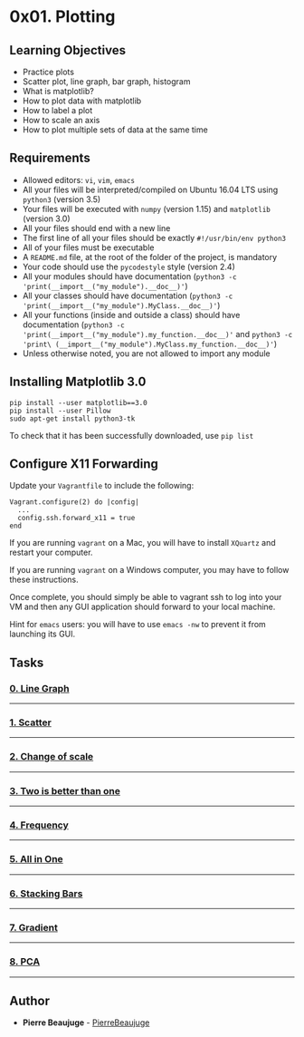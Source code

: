 # 0x01. Plotting

## Learning Objectives

- Practice plots
- Scatter plot, line graph, bar graph, histogram
- What is matplotlib?
- How to plot data with matplotlib
- How to label a plot
- How to scale an axis
- How to plot multiple sets of data at the same time

## Requirements

- Allowed editors: `vi`, `vim`, `emacs`
- All your files will be interpreted/compiled on Ubuntu 16.04 LTS using `python3` (version 3.5)
- Your files will be executed with `numpy` (version 1.15) and `matplotlib` (version 3.0)
- All your files should end with a new line
- The first line of all your files should be exactly `#!/usr/bin/env python3`
- All of your files must be executable
- A `README.md` file, at the root of the folder of the project, is mandatory
- Your code should use the `pycodestyle` style (version 2.4)
- All your modules should have documentation (`python3 -c 'print(__import__("my_module").__doc__)'`)
- All your classes should have documentation (`python3 -c 'print(__import__("my_module").MyClass.__doc__)'`)
- All your functions (inside and outside a class) should have documentation (`python3 -c 'print(__import__("my_module").my_function.__doc__)'` and `python3 -c 'print\
(__import__("my_module").MyClass.my_function.__doc__)'`)
- Unless otherwise noted, you are not allowed to import any module

## Installing Matplotlib 3.0

```
pip install --user matplotlib==3.0
pip install --user Pillow
sudo apt-get install python3-tk
```
To check that it has been successfully downloaded, use `pip list`

## Configure X11 Forwarding

Update your `Vagrantfile` to include the following:
```
Vagrant.configure(2) do |config|
  ...
  config.ssh.forward_x11 = true
end
```
If you are running `vagrant` on a Mac, you will have to install `XQuartz` and restart your computer.

If you are running `vagrant` on a Windows computer, you may have to follow these instructions.

Once complete, you should simply be able to vagrant ssh to log into your VM and then any GUI application should forward to your local machine.

Hint for `emacs` users: you will have to use `emacs -nw` to prevent it from launching its GUI.

## Tasks

### [0. Line Graph](./0-line.py)

---

### [1. Scatter](./1-scatter.py)

---

### [2. Change of scale](./2-change_scale.py)

---

### [3. Two is better than one](./3-two.py)

---

### [4. Frequency](./4-frequency.py)

---

### [5. All in One](./5-all_in_one.py)

---

### [6. Stacking Bars](./6-bars.py)

---

### [7. Gradient](./100-gradient.py)

---

### [8. PCA](./101-pca.py)

---

## Author

- **Pierre Beaujuge** - [PierreBeaujuge](https://github.com/PierreBeaujuge)
